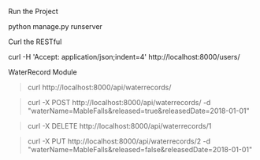 

Run the Project

python manage.py runserver 

Curl the RESTful 

curl -H 'Accept: application/json;indent=4' http://localhost:8000/users/

WaterRecord Module

>curl http://localhost:8000/api/waterrecords/

>curl -X POST http://localhost:8000/api/waterrecords/ -d "waterName=MableFalls&released=true&releasedDate=2018-01-01"

>curl -X DELETE http://localhost:8000/api/waterrecords/1 

>curl -X PUT http://localhost:8000/api/waterrecords/2 -d "waterName=MableFalls&released=false&releasedDate=2018-01-01"